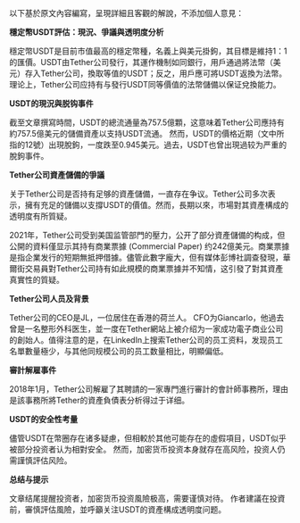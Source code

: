 以下基於原文內容編寫，呈現詳細且客觀的解說，不添加個人意見：

**穩定幣USDT評估：現況、爭議與透明度分析**

穩定幣USDT是目前市值最高的穩定幣種，名義上與美元掛鉤，其目標是維持1：1的匯價。USDT由Tether公司發行，其運作機制如同銀行，用戶通過將法幣（美元）存入Tether公司，換取等值的USDT；反之，用戶應可將USDT返換为法幣。 理论上，Tether公司应持有与發行USDT同等價值的法幣儲備以保证兌換能力。

**USDT的現況與脱钩事件**

截至文章撰寫時間，USDT的總流通量為757.5億顆，这意味着Tether公司應持有約757.5億美元的儲備資產以支持USDT流通。 然而，USDT的價格近期（文中所指的12號）出現脫鉤，一度跌至0.945美元。過去，USDT也曾出現過较为严重的脫鉤事件。

**Tether公司資產儲備的爭議**

关于Tether公司是否持有足够的資產儲備，一直存在争议。Tether公司多次表示，擁有充足的儲備以支撐USDT的價值。然而，長期以來，市場對其資產構成的透明度有所質疑。

2021年，Tether公司受到美国监管部門的壓力，公开了部分資產儲備的构成，但公開的資料僅显示其持有商業票據 (Commercial Paper) 约242億美元。商業票據是指企業发行的短期無抵押借據。儘管此數字龐大，但有媒体彭博社調查發現，華爾街交易員對Tether公司持有如此規模的商業票據并不知情，这引發了對其資產真實性的質疑。

**Tether公司人员及背景**

Tether公司的CEO是JL，一位居住在香港的荷兰人。 CFO为Giancarlo，他過去曾是一名整形外科医生，並一度在Tether網站上被介绍为一家成功電子商业公司的創始人。值得注意的是，在LinkedIn上搜索Tether公司的员工资料，发现员工名單數量極少，与其他同规模公司的员工数量相比，明顯偏低。

**審計解雇事件**

2018年1月，Tether公司解雇了其聘請的一家專門進行審計的會計師事務所，理由是該事務所將Tether的資產負債表分析得过于详细。

**USDT的安全性考量**

儘管USDT在幣圈存在诸多疑慮，但相較於其他可能存在的虛假項目，USDT似乎被部分投资者认为相對安全。 然而，加密货币投资本身就存在高风险，投资人仍需謹慎評估风险。

**总结与提示**

文章结尾提醒投资者，加密货币投资風險极高，需要谨慎对待。 作者建議在投資前，審慎評估風險，並呼籲关注USDT的資產構成透明度问题。